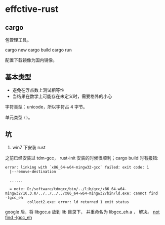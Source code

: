 # effctive-rust

## cargo

包管理工具。

cargo new
cargo build
cargo run

配置下载镜像为国内镜像。

## 基本类型

* 避免在浮点数上测试相等性
* 当结果在数学上可能存在未定义时，需要格外的小心

字符类型：unicode，所以字符占 4 字节。

单元类型 `()`。

## 坑

1. win7 下安装 rust

之前已经安装过 tdm-gcc， rust-init 安装的时候很顺利；cargo build 时有报错:
```
error: linking with `x86_64-w64-mingw32-gcc` failed: exit code: 1
  |--remove-destination
  
  ......
  
  = note: D:/software/tdmgcc/bin/../lib/gcc/x86_64-w64-mingw32/10.3.0/../../../../x86_64-w64-mingw32/bin/ld.exe: cannot find -lgcc_eh
          collect2.exe: error: ld returned 1 exit status
```

google 后，将 libgcc.a 放到 lib 目录下， 并重命名为 libgcc_eh.a ， 解决。
[not find -lgcc_eh](https://blog.csdn.net/zhi443/article/details/54094325)